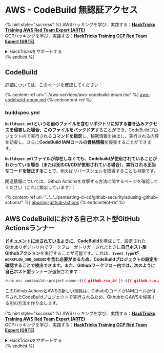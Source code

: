 # AWS - CodeBuild 無認証アクセス

{% hint style="success" %}
AWSハッキングを学び、実践する：<img src="../../../.gitbook/assets/image (1).png" alt="" data-size="line">[**HackTricks Training AWS Red Team Expert (ARTE)**](https://training.hacktricks.xyz/courses/arte)<img src="../../../.gitbook/assets/image (1).png" alt="" data-size="line">\
GCPハッキングを学び、実践する：<img src="../../../.gitbook/assets/image (2).png" alt="" data-size="line">[**HackTricks Training GCP Red Team Expert (GRTE)**<img src="../../../.gitbook/assets/image (2).png" alt="" data-size="line">](https://training.hacktricks.xyz/courses/grte)

<details>

<summary>HackTricksをサポートする</summary>

* [**サブスクリプションプラン**](https://github.com/sponsors/carlospolop)を確認してください！
* **💬 [**Discordグループ**](https://discord.gg/hRep4RUj7f)または[**Telegramグループ**](https://t.me/peass)に参加するか、**Twitter** 🐦 [**@hacktricks\_live**](https://twitter.com/hacktricks\_live)**をフォローしてください。**
* **ハッキングトリックを共有するには、[**HackTricks**](https://github.com/carlospolop/hacktricks)および[**HackTricks Cloud**](https://github.com/carlospolop/hacktricks-cloud)のGitHubリポジトリにPRを提出してください。**

</details>
{% endhint %}

## CodeBuild

詳細については、このページを確認してください：

{% content-ref url="../aws-services/aws-codebuild-enum.md" %}
[aws-codebuild-enum.md](../aws-services/aws-codebuild-enum.md)
{% endcontent-ref %}

### buildspec.yml

**`buildspec.yml`**という名前のファイルを含むリポジトリに対する書き込みアクセスを侵害した場合、このファイルを**バックドア**することができ、CodeBuildプロジェクト内で実行される**コマンドを指定**し、秘密情報を抽出し、実行される内容を妨害し、さらに**CodeBuild IAMロールの資格情報**を侵害することができます。

**`buildspec.yml`**ファイルが存在しなくても、Codebuildが使用されていることがわかっている場合（または別のCI/CDが使用されている場合）、実行される**正当なコードを修正する**ことで、例えばリバースシェルを取得することも可能です。

関連情報については、Github Actionsを攻撃する方法に関するページを確認してください（これに類似しています）：

{% content-ref url="../../../pentesting-ci-cd/github-security/abusing-github-actions/" %}
[abusing-github-actions](../../../pentesting-ci-cd/github-security/abusing-github-actions/)
{% endcontent-ref %}

## AWS CodeBuildにおける自己ホスト型GitHub Actionsランナー <a href="#action-runner" id="action-runner"></a>

[**ドキュメントに示されているように**](https://docs.aws.amazon.com/codebuild/latest/userguide/action-runner.html)、**CodeBuild**を構成して、設定されたGithubリポジトリ内でワークフローがトリガーされたときに**自己ホスト型Githubアクション**を実行することが可能です。これは、**`Event type`**が**`WORKFLOW_JOB_QUEUED`**を含む必要があるため、CodeBuildプロジェクトの設定を確認することで検出できます。また、Githubワークフロー内では、次のように**自己ホスト型**ランナーが選択されます：
```bash
runs-on: codebuild-<project-name>-${{ github.run_id }}-${{ github.run_attempt }}
```
このGithub ActionsとAWSの新しい関係は、GithubのコードがIAMロールが付与されたCodeBuildプロジェクトで実行されるため、GithubからAWSを侵害する別の方法を作り出します。

{% hint style="success" %}
AWSハッキングを学び、実践する：<img src="../../../.gitbook/assets/image (1).png" alt="" data-size="line">[**HackTricks Training AWS Red Team Expert (ARTE)**](https://training.hacktricks.xyz/courses/arte)<img src="../../../.gitbook/assets/image (1).png" alt="" data-size="line">\
GCPハッキングを学び、実践する：<img src="../../../.gitbook/assets/image (2).png" alt="" data-size="line">[**HackTricks Training GCP Red Team Expert (GRTE)**<img src="../../../.gitbook/assets/image (2).png" alt="" data-size="line">](https://training.hacktricks.xyz/courses/grte)

<details>

<summary>HackTricksをサポートする</summary>

* [**サブスクリプションプラン**](https://github.com/sponsors/carlospolop)を確認してください！
* **💬 [**Discordグループ**](https://discord.gg/hRep4RUj7f)または[**Telegramグループ**](https://t.me/peass)に参加するか、**Twitter** 🐦 [**@hacktricks\_live**](https://twitter.com/hacktricks\_live)**をフォローしてください。**
* **[**HackTricks**](https://github.com/carlospolop/hacktricks)および[**HackTricks Cloud**](https://github.com/carlospolop/hacktricks-cloud)のGitHubリポジトリにPRを提出してハッキングトリックを共有してください。**

</details>
{% endhint %}
